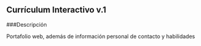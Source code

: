 ## Currículum Interactivo v.1

###Descripción

Portafolio web, además de información personal de contacto y habilidades
